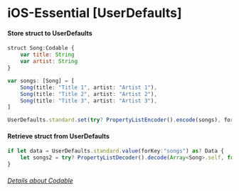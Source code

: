 # iOS-Essential [UserDefaults]

####  Store struct to UserDefaults
```javascript
struct Song:Codable {
    var title: String
    var artist: String
}

var songs: [Song] = [
    Song(title: "Title 1", artist: "Artist 1"),
    Song(title: "Title 2", artist: "Artist 2"),
    Song(title: "Title 3", artist: "Artist 3"),
]

UserDefaults.standard.set(try? PropertyListEncoder().encode(songs), forKey:"songs")
```

####  Retrieve struct from UserDefaults
```javascript
if let data = UserDefaults.standard.value(forKey:"songs") as? Data {
    let songs2 = try? PropertyListDecoder().decode(Array<Song>.self, from: data)
}
```


###### [Details about Codable](https://hackernoon.com/everything-about-codable-in-swift-4-97d0e18a2999)
